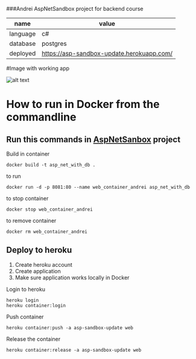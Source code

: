 ﻿###Andrei AspNetSandbox project for backend course

name | value
--- | ---
language | c#
database | postgres
deployed | https://asp-sandbox-update.herokuapp.com/

#Image with working app

![alt text](https://github.com/[DirleaAndrei]/[AspNetSandboxNew]/blob/[master]/images/andrei.jpg?raw=true)

# How to run in Docker from the commandline

## Run this commands in [AspNetSanbox](AspNetSandbox) project

Build in container
```
docker build -t asp_net_with_db .
```

to run

```
docker run -d -p 8081:80 --name web_container_andrei asp_net_with_db
```

to stop container
```
docker stop web_container_andrei
```

to remove container
```
docker rm web_container_andrei
```

## Deploy to heroku

1. Create heroku account
2. Create application
3. Make sure application works locally in Docker


Login to heroku
```
heroku login
heroku container:login
```

Push container
```
heroku container:push -a asp-sandbox-update web
```

Release the container
```
heroku container:release -a asp-sandbox-update web
```
